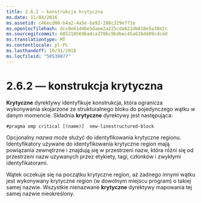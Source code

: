```yaml
---
title: 2.6.2 — konstrukcja krytyczna
ms.date: 11/04/2016
ms.assetid: c46ecd00-b4a2-4a5e-ba92-288c329e773a
ms.openlocfilehash: dcc0e6144be5daee2a225cda621db818e5a38e2c
ms.sourcegitcommit: 6052185696adca270bc9bdbec45a626dd89cdcdd
ms.translationtype: MT
ms.contentlocale: pl-PL
ms.lasthandoff: 10/31/2018
ms.locfileid: "50539077"
---
```

# <a name="262-critical-construct"></a>2.6.2 — konstrukcja krytyczna

**Krytyczne** dyrektywy identyfikuje konstrukcja, która ogranicza wykonywania skojarzone ze strukturalnego bloku do pojedynczego wątku w danym momencie. Składnia **krytyczne** dyrektywy jest następująca:

```
#pragma omp critical [(name)]  new-linestructured-block
```

Opcjonalny *nazwa* może służyć do identyfikowania krytyczne regionu. Identyfikatory używane do identyfikowania krytyczne region mają powiązania zewnętrzne i znajdują się w przestrzeni nazw, która różni się od przestrzeni nazw używanych przez etykiety, tagi, członków i zwykłymi identyfikatorami.

Wątek oczekuje się na początku krytyczne region, aż żadnego innymi wątku jest wykonywany krytyczne region (w dowolnym miejscu program) o takiej samej nazwie. Wszystkie nienazwane **krytyczne** dyrektywy mapowania tej samej nazwie nieokreślony.